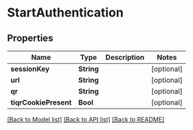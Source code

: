 # StartAuthentication

## Properties
Name | Type | Description | Notes
------------ | ------------- | ------------- | -------------
**sessionKey** | **String** |  | [optional] 
**url** | **String** |  | [optional] 
**qr** | **String** |  | [optional] 
**tiqrCookiePresent** | **Bool** |  | [optional] 

[[Back to Model list]](../README.md#documentation-for-models) [[Back to API list]](../README.md#documentation-for-api-endpoints) [[Back to README]](../README.md)


